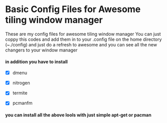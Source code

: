# Basic Config Files for Awesome tiling window manager
These are my config files for awesome tiling window manager You can just coppy this codes and add them in to your 
.config file on the home directory  (~./config) and just do a refresh to awesome and you can see all the new changers to 
your window manager

#### in addition you have to install 

- [x] dmenu
- [x] nitrogen
- [x] termite
- [x] pcmanfm


 ####  you can install all the above lools with just simple apt-get or pacman ####

